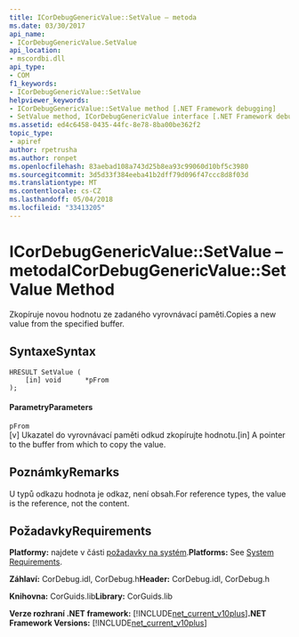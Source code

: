 ```yaml
---
title: ICorDebugGenericValue::SetValue – metoda
ms.date: 03/30/2017
api_name:
- ICorDebugGenericValue.SetValue
api_location:
- mscordbi.dll
api_type:
- COM
f1_keywords:
- ICorDebugGenericValue::SetValue
helpviewer_keywords:
- ICorDebugGenericValue::SetValue method [.NET Framework debugging]
- SetValue method, ICorDebugGenericValue interface [.NET Framework debugging]
ms.assetid: ed4c6458-0435-44fc-8e78-8ba00be362f2
topic_type:
- apiref
author: rpetrusha
ms.author: ronpet
ms.openlocfilehash: 83aebad108a743d25b8ea93c99060d10bf5c3980
ms.sourcegitcommit: 3d5d33f384eeba41b2dff79d096f47ccc8d8f03d
ms.translationtype: MT
ms.contentlocale: cs-CZ
ms.lasthandoff: 05/04/2018
ms.locfileid: "33413205"
---
```

# <a name="icordebuggenericvaluesetvalue-method"></a><span data-ttu-id="081ba-102">ICorDebugGenericValue::SetValue – metoda</span><span class="sxs-lookup"><span data-stu-id="081ba-102">ICorDebugGenericValue::SetValue Method</span></span>
<span data-ttu-id="081ba-103">Zkopíruje novou hodnotu ze zadaného vyrovnávací paměti.</span><span class="sxs-lookup"><span data-stu-id="081ba-103">Copies a new value from the specified buffer.</span></span>  
  
## <a name="syntax"></a><span data-ttu-id="081ba-104">Syntaxe</span><span class="sxs-lookup"><span data-stu-id="081ba-104">Syntax</span></span>  
  
```  
HRESULT SetValue (  
    [in] void      *pFrom  
);  
```  
  
#### <a name="parameters"></a><span data-ttu-id="081ba-105">Parametry</span><span class="sxs-lookup"><span data-stu-id="081ba-105">Parameters</span></span>  
 `pFrom`  
 <span data-ttu-id="081ba-106">[v] Ukazatel do vyrovnávací paměti odkud zkopírujte hodnotu.</span><span class="sxs-lookup"><span data-stu-id="081ba-106">[in] A pointer to the buffer from which to copy the value.</span></span>  
  
## <a name="remarks"></a><span data-ttu-id="081ba-107">Poznámky</span><span class="sxs-lookup"><span data-stu-id="081ba-107">Remarks</span></span>  
 <span data-ttu-id="081ba-108">U typů odkazu hodnota je odkaz, není obsah.</span><span class="sxs-lookup"><span data-stu-id="081ba-108">For reference types, the value is the reference, not the content.</span></span>  
  
## <a name="requirements"></a><span data-ttu-id="081ba-109">Požadavky</span><span class="sxs-lookup"><span data-stu-id="081ba-109">Requirements</span></span>  
 <span data-ttu-id="081ba-110">**Platformy:** najdete v části [požadavky na systém](../../../../docs/framework/get-started/system-requirements.md).</span><span class="sxs-lookup"><span data-stu-id="081ba-110">**Platforms:** See [System Requirements](../../../../docs/framework/get-started/system-requirements.md).</span></span>  
  
 <span data-ttu-id="081ba-111">**Záhlaví:** CorDebug.idl, CorDebug.h</span><span class="sxs-lookup"><span data-stu-id="081ba-111">**Header:** CorDebug.idl, CorDebug.h</span></span>  
  
 <span data-ttu-id="081ba-112">**Knihovna:** CorGuids.lib</span><span class="sxs-lookup"><span data-stu-id="081ba-112">**Library:** CorGuids.lib</span></span>  
  
 <span data-ttu-id="081ba-113">**Verze rozhraní .NET framework:** [!INCLUDE[net_current_v10plus](../../../../includes/net-current-v10plus-md.md)]</span><span class="sxs-lookup"><span data-stu-id="081ba-113">**.NET Framework Versions:** [!INCLUDE[net_current_v10plus](../../../../includes/net-current-v10plus-md.md)]</span></span>
